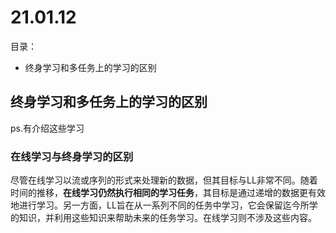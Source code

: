 # 21.01.12
目录：
 - 终身学习和多任务上的学习的区别

## 终身学习和多任务上的学习的区别
ps.有介绍这些学习
### 在线学习与终身学习的区别

尽管在线学习以流或序列的形式来处理新的数据，但其目标与LL非常不同。随着时间的推移，**在线学习仍然执行相同的学习任务**，其目标是通过递增的数据更有效地进行学习。另一方面，LL旨在从一系列不同的任务中学习，它会保留迄今所学的知识，并利用这些知识来帮助未来的任务学习。在线学习则不涉及这些内容。
